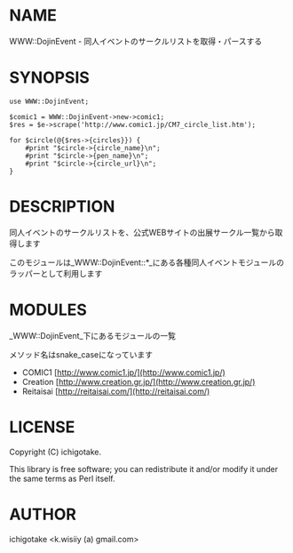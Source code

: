 # NAME

WWW::DojinEvent - 同人イベントのサークルリストを取得・パースする

# SYNOPSIS

    use WWW::DojinEvent;

    $comic1 = WWW::DojinEvent->new->comic1;
    $res = $e->scrape('http://www.comic1.jp/CM7_circle_list.htm');

    for $circle(@{$res->{circles}}) {
        #print "$circle->{circle_name}\n";
        #print "$circle->{pen_name}\n";
        #print "$circle->{circle_url}\n";
    }
    



# DESCRIPTION

同人イベントのサークルリストを、公式WEBサイトの出展サークル一覧から取得します

このモジュールは_WWW::DojinEvent::\*_にある各種同人イベントモジュールのラッパーとして利用します

# MODULES

_WWW::DojinEvent_下にあるモジュールの一覧

メソッド名はsnake\_caseになっています

- COMIC1 [http://www.comic1.jp/](http://www.comic1.jp/)
- Creation [http://www.creation.gr.jp/](http://www.creation.gr.jp/)
- Reitaisai [http://reitaisai.com/](http://reitaisai.com/)

# LICENSE

Copyright (C) ichigotake.

This library is free software; you can redistribute it and/or modify
it under the same terms as Perl itself.

# AUTHOR

ichigotake <k.wisiiy (a) gmail.com>
